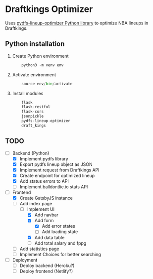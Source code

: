 # Draftkings Optimizer

Uses [pydfs-lineup-optimizer Python library](https://github.com/DimaKudosh/pydfs-lineup-optimizer) to optimize NBA lineups in Draftkings.

## Python installation

1. Create Python environment

    ```python
        python3 -m venv env
    ```

2. Activate environment

    ```python
        source env/bin/activate
    ```

3. Install modules

    ```python
        flask
        flask-restful
        flask-cors
        jsonpickle
        pydfs-lineup-optimizer
        draft_kings
    ```

## TODO

- [ ] Backend (Python)
  - [x] Implement pydfs library
  - [x] Export pydfs lineup object as JSON
  - [x] Implement request from Draftkings API
  - [x] Create endpoint for optimized lineup
  - [x] Add status errors to API
  - [ ] Implement balldontlie.io stats API
- [ ] Frontend
  - [x] Create GatsbyJS instance
  - [ ] Add index page
    - [ ] Implement UI
      - [x] Add navbar
      - [x] Add form
        - [x] Add error states
        - [ ] Add loading state
      - [x] Add data table
      - [ ] Add total salary and fppg
  - [ ] Add statistics page
  - [ ] Implement Choices for better searching
- [ ] Deployment
  - [ ] Deploy backend (Heroku?)
  - [ ] Deploy frontend (Netlify?)
